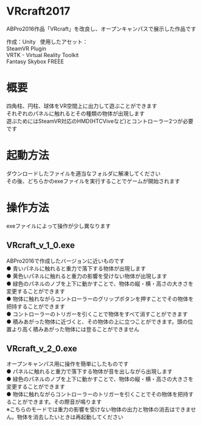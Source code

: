 # VRcraft2017
ABPro2016作品「VRcraft」を改良し、オープンキャンパスで展示した作品です
  
作成：Unity  
使用したアセット：  
SteamVR Plugin  
VRTK - Virtual Reality Toolkit  
Fantasy Skybox FREEE

# 概要

四角柱、円柱、球体をVR空間上に出力して遊ぶことができます  
それぞれのパネルに触れるとその種類の物体が出現します  
遊ぶためにはSteamVR対応のHMD(HTCViveなど)とコントローラー2つが必要です  

# 起動方法

ダウンロードしたファイルを適当なフォルダに解凍してください  
その後、どちらかのexeファイルを実行することでゲームが開始されます  

# 操作方法
exeファイルによって操作が少し異なります  

## VRcraft_v_1_0.exe  
  ABPro2016で作成したバージョンに近いものです  
  ● 青いパネルに触れると重力で落下する物体が出現します  
  ● 黄色いパネルに触れると重力の影響を受けない物体が出現します  
  ● 緑色のパネルのノブを上下に動かすことで、物体の縦・横・高さの大きさを変更することができます  
  ● 物体に触れながらコントローラーのグリップボタンを押すことでその物体を把持することができます  
  ● コントローラーのトリガーを引くことで物体をすべて消すことができます  
  ● 積みあがった物体に近づくと、その物体の上に立つことができます。頭の位置より高く積みあがった物体には登ることができません  
  
## VRcraft_v_2_0.exe  
  オープンキャンパス用に操作を簡単にしたものです  
  ● パネルに触れると重力で落下する物体が音を出しながら出現します  
  ● 緑色のパネルのノブを上下に動かすことで、物体の縦・横・高さの大きさを変更することができます  
  ● 物体に触れながらコントローラーのトリガーを引くことでその物体を把持することができます。その際音が鳴ります  
  ※こちらのモードでは重力の影響を受けない物体の出力と物体の消去はできません。物体を消去したいときは再起動してください  
